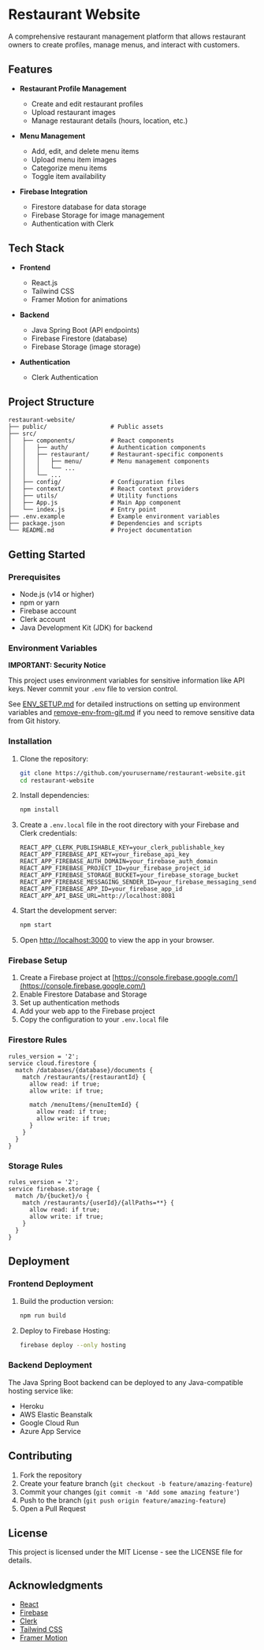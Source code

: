 # Restaurant Website

A comprehensive restaurant management platform that allows restaurant owners to create profiles, manage menus, and interact with customers.

## Features

- **Restaurant Profile Management**
  - Create and edit restaurant profiles
  - Upload restaurant images
  - Manage restaurant details (hours, location, etc.)

- **Menu Management**
  - Add, edit, and delete menu items
  - Upload menu item images
  - Categorize menu items
  - Toggle item availability

- **Firebase Integration**
  - Firestore database for data storage
  - Firebase Storage for image management
  - Authentication with Clerk

## Tech Stack

- **Frontend**
  - React.js
  - Tailwind CSS
  - Framer Motion for animations

- **Backend**
  - Java Spring Boot (API endpoints)
  - Firebase Firestore (database)
  - Firebase Storage (image storage)

- **Authentication**
  - Clerk Authentication

## Project Structure

```
restaurant-website/
├── public/                  # Public assets
├── src/
│   ├── components/          # React components
│   │   ├── auth/            # Authentication components
│   │   ├── restaurant/      # Restaurant-specific components
│   │   │   ├── menu/        # Menu management components
│   │   │   └── ...
│   │   └── ...
│   ├── config/              # Configuration files
│   ├── context/             # React context providers
│   ├── utils/               # Utility functions
│   ├── App.js               # Main App component
│   └── index.js             # Entry point
├── .env.example             # Example environment variables
├── package.json             # Dependencies and scripts
└── README.md                # Project documentation
```

## Getting Started

### Prerequisites

- Node.js (v14 or higher)
- npm or yarn
- Firebase account
- Clerk account
- Java Development Kit (JDK) for backend

### Environment Variables

**IMPORTANT: Security Notice**

This project uses environment variables for sensitive information like API keys. Never commit your `.env` file to version control.

See [ENV_SETUP.md](ENV_SETUP.md) for detailed instructions on setting up environment variables and [remove-env-from-git.md](remove-env-from-git.md) if you need to remove sensitive data from Git history.

### Installation

1. Clone the repository:
   ```bash
   git clone https://github.com/yourusername/restaurant-website.git
   cd restaurant-website
   ```

2. Install dependencies:
   ```bash
   npm install
   ```

3. Create a `.env.local` file in the root directory with your Firebase and Clerk credentials:
   ```
   REACT_APP_CLERK_PUBLISHABLE_KEY=your_clerk_publishable_key
   REACT_APP_FIREBASE_API_KEY=your_firebase_api_key
   REACT_APP_FIREBASE_AUTH_DOMAIN=your_firebase_auth_domain
   REACT_APP_FIREBASE_PROJECT_ID=your_firebase_project_id
   REACT_APP_FIREBASE_STORAGE_BUCKET=your_firebase_storage_bucket
   REACT_APP_FIREBASE_MESSAGING_SENDER_ID=your_firebase_messaging_sender_id
   REACT_APP_FIREBASE_APP_ID=your_firebase_app_id
   REACT_APP_API_BASE_URL=http://localhost:8081
   ```

4. Start the development server:
   ```bash
   npm start
   ```

5. Open [http://localhost:3000](http://localhost:3000) to view the app in your browser.

### Firebase Setup

1. Create a Firebase project at [https://console.firebase.google.com/](https://console.firebase.google.com/)
2. Enable Firestore Database and Storage
3. Set up authentication methods
4. Add your web app to the Firebase project
5. Copy the configuration to your `.env.local` file

### Firestore Rules

```
rules_version = '2';
service cloud.firestore {
  match /databases/{database}/documents {
    match /restaurants/{restaurantId} {
      allow read: if true;
      allow write: if true;

      match /menuItems/{menuItemId} {
        allow read: if true;
        allow write: if true;
      }
    }
  }
}
```

### Storage Rules

```
rules_version = '2';
service firebase.storage {
  match /b/{bucket}/o {
    match /restaurants/{userId}/{allPaths=**} {
      allow read: if true;
      allow write: if true;
    }
  }
}
```

## Deployment

### Frontend Deployment

1. Build the production version:
   ```bash
   npm run build
   ```

2. Deploy to Firebase Hosting:
   ```bash
   firebase deploy --only hosting
   ```

### Backend Deployment

The Java Spring Boot backend can be deployed to any Java-compatible hosting service like:
- Heroku
- AWS Elastic Beanstalk
- Google Cloud Run
- Azure App Service

## Contributing

1. Fork the repository
2. Create your feature branch (`git checkout -b feature/amazing-feature`)
3. Commit your changes (`git commit -m 'Add some amazing feature'`)
4. Push to the branch (`git push origin feature/amazing-feature`)
5. Open a Pull Request

## License

This project is licensed under the MIT License - see the LICENSE file for details.

## Acknowledgments

- [React](https://reactjs.org/)
- [Firebase](https://firebase.google.com/)
- [Clerk](https://clerk.dev/)
- [Tailwind CSS](https://tailwindcss.com/)
- [Framer Motion](https://www.framer.com/motion/)
